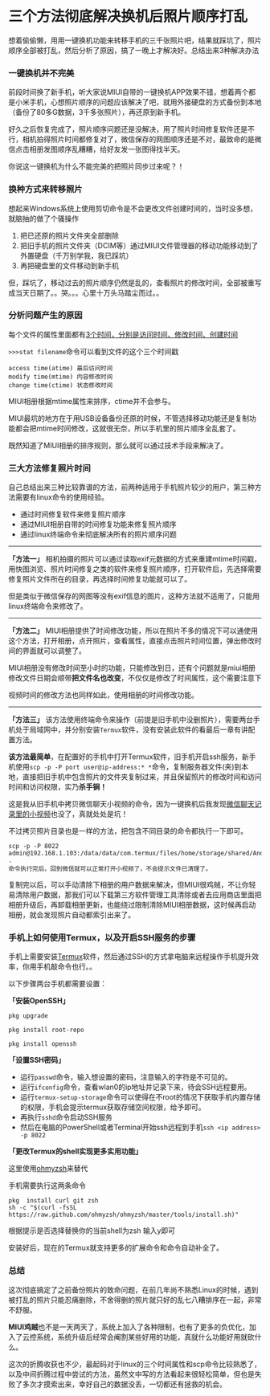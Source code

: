 # 三个方法彻底解决换机后照片顺序打乱

想着偷偷懒，用用一键换机功能来转移手机的三千张照片吧，结果就踩坑了，照片顺序全部被打乱，然后分析了原因，搞了一晚上才解决好。总结出来3种解决办法

### 一键换机并不完美

前段时间换了新手机，听大家说MIUI自带的一键换机APP效果不错，想着两个都是小米手机，心想照片顺序的问题应该解决了吧，就用外接硬盘的方式备份到本地（备份了80多G数据，3千多张照片），再还原到新手机。

好久之后恢复完成了，照片顺序问题还是没解决，用了照片时间修复软件还是不行，相机拍得照片时间都修复对了，微信保存的网图顺序还是不对，最致命的是微信点击相册发图顺序乱糟糟，给好友发一张图得找半天。

你说这一键换机为什么不能完美的把照片同步过来呢？！

### 换种方式来转移照片

想起来Windows系统上使用剪切命令是不会更改文件创建时间的，当时没多想，就脑抽的做了个骚操作

1. 把已还原的照片文件夹全部删除
2. 把旧手机的照片文件夹（DCIM等）通过MIUI文件管理器的移动功能移动到了外置硬盘（千万别学我，我已踩坑）
3. 再把硬盘里的文件移动到新手机

但，踩坑了，移动过去的照片顺序仍然是乱的，查看照片的修改时间，全部被重写成当天日期了。。哭。。。心里十万头马踏尘而过。。

### 分析问题产生的原因

每个文件的属性里面都有[3个时间，分别是访问时间、修改时间、创建时间](https://blog.51cto.com/meiling/2062700)

`>>>stat filename`命令可以看到文件的这个三个时间戳

```
access time(atime) 最后访问时间
modify time(mtime) 内容修改时间
change time(ctime) 状态修改时间
```

MIUI相册根据mtime属性来排序，ctime并不会参与。

MIUI最坑的地方在于用USB设备备份还原的时候，不管选择移动功能还是复制功能都会把mtime时间修改，这就很无奈，所以手机里的照片顺序全乱套了。

既然知道了MIUI相册的排序规则，那么就可以通过技术手段来解决了。

### 三大方法修复照片时间

自己总结出来三种比较靠谱的方法，前两种适用于手机照片较少的用户，第三种方法需要有linux命令的使用经验。

* 通过时间修复软件来修复照片顺序
* 通过MIUI相册自带的时间修复功能来修复照片顺序
* 通过linux终端命令来彻底解决所有的照片顺序问题

***

**「方法一」** 相机拍摄的照片可以通过读取exif元数据的方式来重建mtime时间戳，用快图浏览、照片时间修复之类的软件来修复照片顺序，打开软件后，先选择需要修复照片文件所在的目录，再选择时间修复功能就可以了。

但是类似于微信保存的网图等没有exif信息的图片，这种方法就不适用了，只能用linux终端命令来修改了。

***

**「方法二」** MIUI相册提供了时间修改功能，所以在照片不多的情况下可以通使用这个方法，打开相册，点开照片，查看属性，直接点击照片时间位置，弹出修改时间的界面就可以调整了。

MIUI相册没有修改时间至小时的功能，只能修改到日，还有个问题就是miui相册修改文件日期会顺带**把文件名也改变**，不仅仅是修改了时间属性，这个需要注意下

视频时间的修改方法也同样如此，使用相册的时间修改功能。

***

**「方法三」** 该方法使用终端命令来操作（前提是旧手机中没删照片），需要两台手机处于局域网中，并分别安装`Termux`软件，没有安装此软件的看最后一章有讲配置方法。

**该方法最简单**，在配置好的手机中打开Termux软件，旧手机开启ssh服务，新手机使用`scp -p -P port user@ip-address:* *`命令，复制服务器文件(夹)到本地，直接把旧手机中包含照片的文件夹复制过来，并且保留照片的修改时间和访问时间和访问权限，实乃**杀手锏！**

这是我从旧手机中拷贝微信聊天小视频的命令，因为一键换机后我发现[微信聊天记录里的小视频](data/data/com.termux/files/home/storage/shared/Android/data/com.tencent.mm/MicroMsg/%E6%96%87%E4%BB%B6%E5%A4%B9/video/)也没了，真就处处是坑！

不过拷贝照片目录也是一样的方法，把包含不同目录的命令都执行一下即可。

```
scp -p -P 8022 admin@192.168.1.103:/data/data/com.termux/files/home/storage/shared/Android/data/com.tencent.mm/MicroMsg/4f0cd58026b0b8da26a41089d764a40a/video/* .
命令执行完后，回到微信就可以正常打开小视频了，不会提示文件已清理了。
```

复制完以后，可以手动清除下相册的用户数据来解决，但MIUI很鸡贼，不让你轻易清除用户数据，那我们可以下载第三方软件管理工具清除或者去应用商店里面把相册升级后，再卸载相册更新，也能绕过限制清除MIUI相册数据，这时候再启动相册，就会发现照片自动都索引出来了。

### 手机上如何使用Termux，以及开启SSH服务的步骤

手机上需要安装[Termux](https://wiki.termux.com/wiki/Remote\_Access)软件，然后通过SSH的方式拿电脑来远程操作手机提升效率，你用手机敲命令也行。。

以下步骤两台手机都需要设置：

**「安装OpenSSH」**

```
pkg upgrade

pkg install root-repo

pkg install openssh
```

**「设置SSH密码」**

* 运行`passwd`命令，输入想设置的密码，注意输入的字符是不可见的。
* 运行`ifconfig`命令，查看wlan0的ip地址并记录下来，待会SSH远程要用。
* 运行`termux-setup-storage`命令可以使得在不root的情况下获取手机内置存储的权限，手机会提示termux获取存储空间权限，给予即可。
* 再执行`sshd`命令启动SSH服务
* 然后在电脑的PowerShell或者Terminal开始ssh远程到手机`ssh <ip address> -p 8022`

**「更改Termux的shell实现更多实用功能」**

这里使用[ohmyzsh](https://ohmyz.sh)来替代

手机需要执行这两条命令

```
pkg  install curl git zsh
sh -c "$(curl -fsSL https://raw.github.com/ohmyzsh/ohmyzsh/master/tools/install.sh)"
```

根据提示是否选择替换你的当前shell为zsh 输入y即可

安装好后，现在的Termux就支持更多的扩展命令和命令自动补全了。

### 总结

这次彻底搞定了之前备份照片的致命问题，在前几年尚不熟悉Linux的时候，遇到被打乱的照片只能忍痛删除，不舍得删的照片就只好的乱七八糟排序在一起，非常不舒服。

**MIUI鸡贼**也不是一天两天了，系统上加入了各种限制，也有了更多的负优化，加入了云控系统，系统升级后经常会阉割某些好用的功能，真就什么功能好用就砍什么。

这次的折腾收获也不少，最起码对于linux的三个时间属性和scp命令比较熟悉了，以及中间折腾过程中尝试的方法，虽然文中写的方法看起来很轻松简单，但也是失败了多次才摸索出来，幸好自己的数据没丢，一切都还有拯救的机会。
